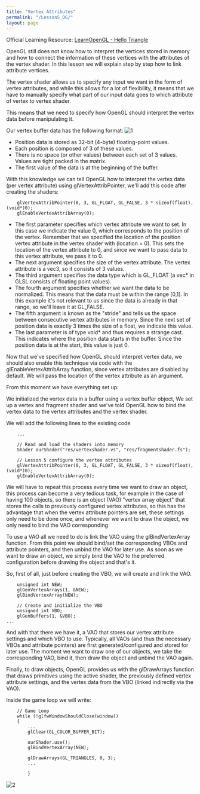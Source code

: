 ```yaml
---
title: "Vertex Attributes"
permalink: "/Lesson5_OG/"
layout: page
---
```


Official Learning Resource: [LearnOpenGL - Hello Triangle](https://learnopengl.com/Getting-started/Hello-Triangle)

OpenGL still does not know how to interpret the vertices stored in memory and how to connect the information of these vertices with the attributes of the vertex shader. In this lesson we will explain step by step how to link attribute vertices.
 
The vertex shader allows us to specify any input we want in the form of vertex attributes, and while this allows for a lot of flexibility, it means that we have to manually specify what part of our input data goes to which attribute of vertex to vertex shader.

This means that we need to specify how OpenGL should interpret the vertex data before manipulating it.

Our vertex buffer data has the following format:
![1](https://github.com/esterUOC/esterUOC.github.io/assets/128288660/b7d778d4-2baa-44e7-bae7-007505752467)


- Position data is stored as 32-bit (4-byte) floating-point values.
- Each position is composed of 3 of these values.
- There is no space (or other values) between each set of 3 values. Values ​​are tight
packed in the matrix.
- The first value of the data is at the beginning of the buffer.

With this knowledge we can tell OpenGL how to interpret the vertex data (per vertex attribute) using glVertexAttribPointer, we'll add this code after creating the shaders:
```
	glVertexAttribPointer(0, 3, GL_FLOAT, GL_FALSE, 3 * sizeof(float), (void*)0);
	glEnableVertexAttribArray(0);
```

- The first parameter specifies which vertex attribute we want to set. In this case we indicate the value 0, which corresponds to the position of the vertex. Remember that we specified the location of the position vertex attribute in the vertex shader with (location = 0). This sets the location of the vertex attribute to 0, and since we want to pass data to this vertex attribute, we pass it to 0.
- The next argument specifies the size of the vertex attribute. The vertex attribute is a vec3, so it consists of 3 values.
- The third argument specifies the data type which is GL_FLOAT (a vec* in GLSL consists of floating point values).
- The fourth argument specifies whether we want the data to be normalized. This means that the data must be within the range [0,1]. In this example it's not relevant to us since the data is already in that range, so we'll leave it at GL_FALSE.
- The fifth argument is known as the "stride" and tells us the space between consecutive vertex attributes in memory. Since the next set of position data is exactly 3 times the size of a float, we indicate this value.
- The last parameter is of type void* and thus requires a strange cast. This indicates where the position data starts in the buffer. Since the position data is at the start, this value is just 0.

Now that we've specified how OpenGL should interpret vertex data, we should also enable this technique via code with the glEnableVertexAttribArray function, since vertex attributes are disabled by default. We will pass the location of the vertex attribute as an argument.

From this moment we have everything set up:

We initialized the vertex data in a buffer using a vertex buffer object,
We set up a vertex and fragment shader
and we've told OpenGL how to bind the vertex data to the vertex attributes and the vertex shader.

We will add the following lines to the existing code
```
	...
	
	// Read and load the shaders into memory
	Shader ourShader("res/vertexshader.vs", "res/fragmentshader.fs");

	// Lesson 5 configure the vertex attributes
	glVertexAttribPointer(0, 3, GL_FLOAT, GL_FALSE, 3 * sizeof(float), (void*)0);
	glEnableVertexAttribArray(0);
```

We will have to repeat this process every time we want to draw an object, this process can become a very tedious task, for example in the case of having 100 objects, so there is an object (VAO) "vertex array object" that stores the calls to previously configured vertex attributes, so this has the advantage that when the vertex attribute pointers are set, these settings only need to be done once, and whenever we want to draw the object, we only need to bind the VAO corresponding

To use a VAO all we need to do is link the VAO using the glBindVertexArray function. From this point we should bind/set the corresponding VBOs and attribute pointers, and then unbind the VAO for later use. As soon as we want to draw an object, we simply bind the VAO to the preferred configuration before drawing the object and that's it.

So, first of all, just before creating the VBO, we will create and link the VAO.
```
	unsigned int NEW;
	glGenVertexArrays(1, &NEW);
	glBindVertexArray(NEW);

	// Create and initialize the VBO
	unsigned int VBO;
	glGenBuffers(1, &VBO);
...
```
And with that there we have it, a VAO that stores our vertex attribute settings and which VBO to use.
Typically, all VAOs (and thus the necessary VBOs and attribute pointers) are first generated/configured and stored for later use. The moment we want to draw one of our objects, we take the corresponding VAO, bind it, then draw the object and unbind the VAO again.

Finally, to draw objects, OpenGL provides us with the glDrawArrays function that draws primitives using the active shader, the previously defined vertex attribute settings, and the vertex data from the VBO (linked indirectly via the VAO).

Inside the game loop we will write:
```
	// Game Loop
	while (!glfwWindowShouldClose(window))
	{
		...
		glClear(GL_COLOR_BUFFER_BIT);

		ourShader.use();
		glBindVertexArray(NEW);

		glDrawArrays(GL_TRIANGLES, 0, 3);
		...		
	
		}
```

![2](https://github.com/esterUOC/esterUOC.github.io/assets/128288660/2d6aa4fb-d621-44cf-8a0f-097035cd20c9)


